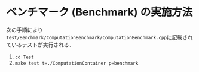 # ベンチマーク (Benchmark) の実施方法

次の手順により`Test/Benchmark/ComputationBenchmark/ComputationBenchmark.cpp`に記載されているテストが実行される．

1. `cd Test`
2. `make test t=./ComputationContainer p=benchmark`
